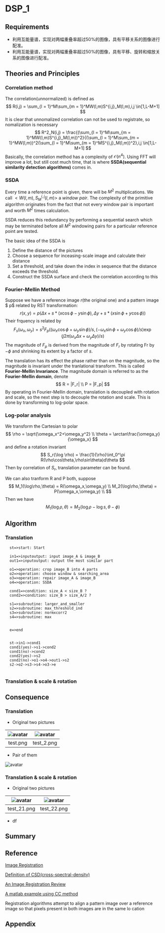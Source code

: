 
# DSP_1

## Requirements

- 利用互能量谱，实现对两幅重叠率超过50%的图像，具有平移关系的图像进行配准。
- 利用互能量谱，实现对两幅重叠率超过50%的图像，具有平移、旋转和缩放关系的图像进行配准。
  
## Theories and Principles

### Correlation method

The correlation(unnormalized) is defined as
$$
R(i,j) = \sum_{l = 1}^M\sum_{m = 1}^MW(l,m)S^{i,j}_M(l,m),i,j \in[1,L-M+1]
$$
It is clear that unnomalized correlation can not be used to registrate, so nomalization is necessary
$$
R^2_N(i,j) = \frac{(\sum_{l = 1}^M\sum_{m = 1}^MW(l,m)S^{i,j}_M(l,m))^2}{(\sum_{l = 1}^M\sum_{m 
= 1}^MW(l,m))^2(\sum_{l = 1}^M\sum_{m = 1}^MS^{i,j}_M(l,m))^2},i,j \in[1,L-M+1]
$$
Basically, the correlation method has a complexity of $\mathcal{O}(n^4)$. Using FFT will improve a lot, but still cost much time, that is where **SSDA(sequential similarity detection algorithms)** comes in.

### SSDA

Every time a reference point is given, there will be $M^2$ multiplications. We call $<W(l,m),S^{i,j}_M(l,m)>$ a *window pair*. The complexity of the primitive algorithm originates from the fact that not every window pair is important and worth $M^2$ times calculation.

SSDA reduces this redundancy by performing a sequential search which may be terminated before all $M^2$ windowing pairs for a particular reference point are tested.

The basic idea of the SSDA is 

1. Define the distance of the pictures
2. Choose a sequence for inceasing-scale image and calculate their distance
3. Set a threshold, and take down the index in sequence that the distance exceeds the threshold.
4. Construct the SSDA surface and check the correlation according to this

### Fourier-Mellin Method

Suppose we have a reference image $r$(the original one) and a pattern image $ p$ related by RST transformation:
$$
r(x,y) = p(\Delta x+s*(x\cos \phi-y\sin\phi),\Delta y+s*(x\sin\phi+y\cos\phi))
$$
  Their frquency is related by 
$$
F_s(\omega_x,\omega_y) = s^2F_p((\omega_x\cos\phi+\omega_y\sin\phi)/s,(-\omega_x\sin\phi+\omega_y\cos\phi)/s )\exp(j2\pi(\omega_x\Delta x+\omega_y\Delta y)/s)
$$
The magnitude of $F_p$ is derived from the magnitude of $F_r$ by rotating Fr by $-\phi$ and shrinking its extent by a factor of $s$.

The translation has its effect the phase rather than on the magnitude, so the magnitude is invariant under the tranlational transform. This is called **Fourier-Mellin Invariance**. The magnitude domain is referred to as the **Fourier-Mellin domain**, denote
$$
R = |F_r| \\
P = |F_p|
$$
By operating in Fourier-Mellin domain, translation is decoupled with rotation and scale, so the next step is to decouple the rotation and scale. This is done by transforming to log-polar space.

### Log-polar analysis

We transform the Cartesian to polar
$$
\rho = \sqrt{\omega_x^2+\omega_y^2} \\
\theta = \arctan\frac{\omega_y}{\omega_x}
$$
and define a rotation invariant 
$$
S_r(\log \rho) = \frac{1}{\rho}\int_0^\pi R(\rho\cos\theta,\rho\sin\theta)d\theta
$$
Then by correlation of $S_r$, translation parameter can be found. 

We can also tranform R and P both, suppose
$$
M_1(\log\rho,\theta) = R(\omega_x,\omega_y) \\
M_2(\log\rho,\theta) = P(\omega_x,\omega_y) \\
$$
Then we have
$$
M_1(\log\rho,\theta) = M_2(\log\rho-\log s,\theta-\phi)
$$

## Algorithm

### Translation

```flow
  st=>start: Start
  
  in1=>inputoutput: input image_A & image_B
  out1=>inputoutput: output the most similar part

  o1=>operation: crop image_B into 4 parts
  o2=>operation: choose window & searching_area
  o3=>operation: repair image_A & image_B
  o4=>operation: SSDA

  cond1=>condition: size_A < size_B ?
  cond2=>condition: size_B > size_A/2 ?

  s1=>subroutine: larger_and_smaller
  s2=>subroutine: max_threshold_ind
  s3=>subroutine: normxcorr2
  s4=>subroutine: max


  e=>end
  
  
  st->in1->cond1
  cond1(yes)->s1->cond2
  cond1(no)->cond2
  cond2(yes)->s2
  cond2(no)->o1->o4->out1->s2
  s2->o2->s3->s4->o3->e


```

### Translation & scale & rotation

## Consequence

### Translation

- Original two pictures

![avatar](./img_src/test.png)|![avatar](./img_src/test_2.png)
:-:|:-:
test.png|test_2.png

- Pair of them

![avatar](./img_src/translation_alone_result.png)

### Translation & scale & rotation

- Original two pictures

![avatar](./img_src/test_21.png)|![avatar](./img_src/test_22.png)
:-:|:-:
test_21.png|test_22.png

- df
  
## Summary

## Reference

[Image Registration](https://zhuanlan.zhihu.com/p/80985475)

[Definition of CSD(cross-spectral-density)](https://en.wikipedia.org/wiki/Spectral_density)

[An Image Registration Review](https://www.sciencedirect.com/science/article/pii/S0262885603001379)

[A matlab example using CC method](https://www.mathworks.com/help/images/registering-an-image-using-normalized-cross-correlation.html)

Registration algorithms attempt to align a pattern image over a reference image so that pixels present in both images are in the same lo cation

## Appendix